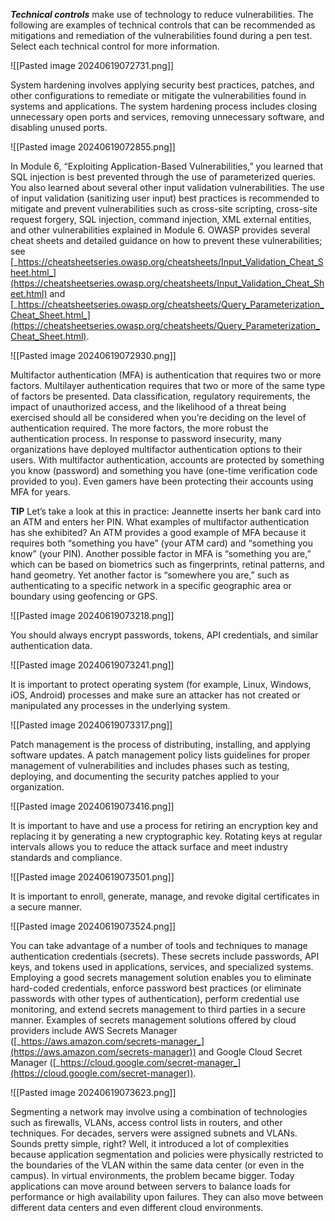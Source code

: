 **_Technical controls_** make use of technology to reduce vulnerabilities. The following are examples of technical controls that can be recommended as mitigations and remediation of the vulnerabilities found during a pen test. Select each technical control for more information.

![[Pasted image 20240619072731.png]]

System hardening involves applying security best practices, patches, and other configurations to remediate or mitigate the vulnerabilities found in systems and applications. The system hardening process includes closing unnecessary open ports and services, removing unnecessary software, and disabling unused ports.

![[Pasted image 20240619072855.png]]

In Module 6, “Exploiting Application-Based Vulnerabilities,” you learned that SQL injection is best prevented through the use of parameterized queries. You also learned about several other input validation vulnerabilities. The use of input validation (sanitizing user input) best practices is recommended to mitigate and prevent vulnerabilities such as cross-site scripting, cross-site request forgery, SQL injection, command injection, XML external entities, and other vulnerabilities explained in Module 6. OWASP provides several cheat sheets and detailed guidance on how to prevent these vulnerabilities; see [_https://cheatsheetseries.owasp.org/cheatsheets/Input_Validation_Cheat_Sheet.html_](https://cheatsheetseries.owasp.org/cheatsheets/Input_Validation_Cheat_Sheet.html) and [_https://cheatsheetseries.owasp.org/cheatsheets/Query_Parameterization_Cheat_Sheet.html_](https://cheatsheetseries.owasp.org/cheatsheets/Query_Parameterization_Cheat_Sheet.html).

![[Pasted image 20240619072930.png]]

Multifactor authentication (MFA) is authentication that requires two or more factors. Multilayer authentication requires that two or more of the same type of factors be presented. Data classification, regulatory requirements, the impact of unauthorized access, and the likelihood of a threat being exercised should all be considered when you’re deciding on the level of authentication required. The more factors, the more robust the authentication process. In response to password insecurity, many organizations have deployed multifactor authentication options to their users. With multifactor authentication, accounts are protected by something you know (password) and something you have (one-time verification code provided to you). Even gamers have been protecting their accounts using MFA for years.

**TIP** Let’s take a look at this in practice: Jeannette inserts her bank card into an ATM and enters her PIN. What examples of multifactor authentication has she exhibited? An ATM provides a good example of MFA because it requires both “something you have” (your ATM card) and “something you know” (your PIN). Another possible factor in MFA is “something you are,” which can be based on biometrics such as fingerprints, retinal patterns, and hand geometry. Yet another factor is “somewhere you are,” such as authenticating to a specific network in a specific geographic area or boundary using geofencing or GPS.

![[Pasted image 20240619073218.png]]

You should always encrypt passwords, tokens, API credentials, and similar authentication data.

![[Pasted image 20240619073241.png]]

It is important to protect operating system (for example, Linux, Windows, iOS, Android) processes and make sure an attacker has not created or manipulated any processes in the underlying system.

![[Pasted image 20240619073317.png]]

Patch management is the process of distributing, installing, and applying software updates. A patch management policy lists guidelines for proper management of vulnerabilities and includes phases such as testing, deploying, and documenting the security patches applied to your organization.

![[Pasted image 20240619073416.png]]

It is important to have and use a process for retiring an encryption key and replacing it by generating a new cryptographic key. Rotating keys at regular intervals allows you to reduce the attack surface and meet industry standards and compliance.

![[Pasted image 20240619073501.png]]

It is important to enroll, generate, manage, and revoke digital certificates in a secure manner.

![[Pasted image 20240619073524.png]]

You can take advantage of a number of tools and techniques to manage authentication credentials (secrets). These secrets include passwords, API keys, and tokens used in applications, services, and specialized systems. Employing a good secrets management solution enables you to eliminate hard-coded credentials, enforce password best practices (or eliminate passwords with other types of authentication), perform credential use monitoring, and extend secrets management to third parties in a secure manner. Examples of secrets management solutions offered by cloud providers include AWS Secrets Manager ([_https://aws.amazon.com/secrets-manager_](https://aws.amazon.com/secrets-manager)) and Google Cloud Secret Manager ([_https://cloud.google.com/secret-manager_](https://cloud.google.com/secret-manager)).

![[Pasted image 20240619073623.png]]

Segmenting a network may involve using a combination of technologies such as firewalls, VLANs, access control lists in routers, and other techniques. For decades, servers were assigned subnets and VLANs. Sounds pretty simple, right? Well, it introduced a lot of complexities because application segmentation and policies were physically restricted to the boundaries of the VLAN within the same data center (or even in the campus). In virtual environments, the problem became bigger. Today applications can move around between servers to balance loads for performance or high availability upon failures. They can also move between different data centers and even different cloud environments.

